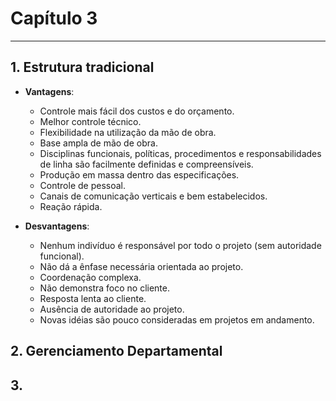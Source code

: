 # Capítulo 3

---

## 1. Estrutura tradicional

* **Vantagens**:
  * Controle mais fácil dos custos e do orçamento.
  * Melhor controle técnico.
  * Flexibilidade na utilização da mão de obra.
  * Base ampla de mão de obra.
  * Disciplinas funcionais, políticas, procedimentos e responsabilidades de linha são facilmente definidas e compreensíveis.
  * Produção em massa dentro das especificações.
  * Controle de pessoal.
  * Canais de comunicação verticais e bem estabelecidos.
  * Reação rápida.

* **Desvantagens**:
    * Nenhum indivíduo é responsável por todo o projeto (sem autoridade funcional).
    * Não dá a ênfase necessária orientada ao projeto.
    * Coordenação complexa.
    * Não demonstra foco no cliente.
    * Resposta lenta ao cliente.
    * Ausência de autoridade ao projeto.
    * Novas idéias são pouco consideradas em projetos em andamento.


## 2. Gerenciamento Departamental


## 3. 